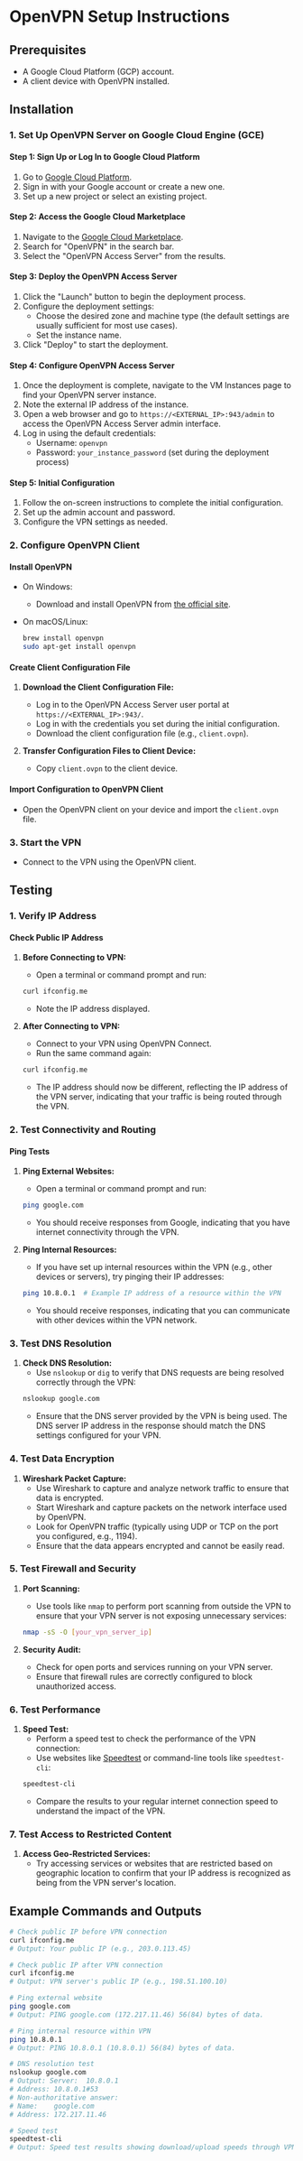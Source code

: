 # OpenVPN Setup Instructions

## Prerequisites
- A Google Cloud Platform (GCP) account.
- A client device with OpenVPN installed.

## Installation

### 1. Set Up OpenVPN Server on Google Cloud Engine (GCE)

#### Step 1: Sign Up or Log In to Google Cloud Platform
1. Go to [Google Cloud Platform](https://cloud.google.com/).
2. Sign in with your Google account or create a new one.
3. Set up a new project or select an existing project.

#### Step 2: Access the Google Cloud Marketplace
1. Navigate to the [Google Cloud Marketplace](https://console.cloud.google.com/marketplace).
2. Search for "OpenVPN" in the search bar.
3. Select the "OpenVPN Access Server" from the results.

#### Step 3: Deploy the OpenVPN Access Server
1. Click the "Launch" button to begin the deployment process.
2. Configure the deployment settings:
    - Choose the desired zone and machine type (the default settings are usually sufficient for most use cases).
    - Set the instance name.
3. Click "Deploy" to start the deployment.

#### Step 4: Configure OpenVPN Access Server
1. Once the deployment is complete, navigate to the VM Instances page to find your OpenVPN server instance.
2. Note the external IP address of the instance.
3. Open a web browser and go to `https://<EXTERNAL_IP>:943/admin` to access the OpenVPN Access Server admin interface.
4. Log in using the default credentials:
    - Username: `openvpn`
    - Password: `your_instance_password` (set during the deployment process)

#### Step 5: Initial Configuration
1. Follow the on-screen instructions to complete the initial configuration.
2. Set up the admin account and password.
3. Configure the VPN settings as needed.

### 2. Configure OpenVPN Client

#### Install OpenVPN
- On Windows:
    - Download and install OpenVPN from [the official site](https://openvpn.net/community-downloads/).

- On macOS/Linux:
    ```bash
    brew install openvpn
    sudo apt-get install openvpn
    ```

#### Create Client Configuration File
1. **Download the Client Configuration File:**
    - Log in to the OpenVPN Access Server user portal at `https://<EXTERNAL_IP>:943/`.
    - Log in with the credentials you set during the initial configuration.
    - Download the client configuration file (e.g., `client.ovpn`).

2. **Transfer Configuration Files to Client Device:**
    - Copy `client.ovpn` to the client device.

#### Import Configuration to OpenVPN Client
- Open the OpenVPN client on your device and import the `client.ovpn` file.

### 3. Start the VPN
- Connect to the VPN using the OpenVPN client.

## Testing

### 1. Verify IP Address

#### Check Public IP Address
1. **Before Connecting to VPN:**
    - Open a terminal or command prompt and run:
    ```bash
    curl ifconfig.me
    ```
    - Note the IP address displayed.

2. **After Connecting to VPN:**
    - Connect to your VPN using OpenVPN Connect.
    - Run the same command again:
    ```bash
    curl ifconfig.me
    ```
    - The IP address should now be different, reflecting the IP address of the VPN server, indicating that your traffic is being routed through the VPN.

### 2. Test Connectivity and Routing

#### Ping Tests
1. **Ping External Websites:**
    - Open a terminal or command prompt and run:
    ```bash
    ping google.com
    ```
    - You should receive responses from Google, indicating that you have internet connectivity through the VPN.

2. **Ping Internal Resources:**
    - If you have set up internal resources within the VPN (e.g., other devices or servers), try pinging their IP addresses:
    ```bash
    ping 10.8.0.1  # Example IP address of a resource within the VPN
    ```
    - You should receive responses, indicating that you can communicate with other devices within the VPN network.

### 3. Test DNS Resolution
1. **Check DNS Resolution:**
    - Use `nslookup` or `dig` to verify that DNS requests are being resolved correctly through the VPN:
    ```bash
    nslookup google.com
    ```
    - Ensure that the DNS server provided by the VPN is being used. The DNS server IP address in the response should match the DNS settings configured for your VPN.

### 4. Test Data Encryption
1. **Wireshark Packet Capture:**
    - Use Wireshark to capture and analyze network traffic to ensure that data is encrypted.
    - Start Wireshark and capture packets on the network interface used by OpenVPN.
    - Look for OpenVPN traffic (typically using UDP or TCP on the port you configured, e.g., 1194).
    - Ensure that the data appears encrypted and cannot be easily read.

### 5. Test Firewall and Security
1. **Port Scanning:**
    - Use tools like `nmap` to perform port scanning from outside the VPN to ensure that your VPN server is not exposing unnecessary services:
    ```bash
    nmap -sS -O [your_vpn_server_ip]
    ```

2. **Security Audit:**
    - Check for open ports and services running on your VPN server.
    - Ensure that firewall rules are correctly configured to block unauthorized access.

### 6. Test Performance
1. **Speed Test:**
    - Perform a speed test to check the performance of the VPN connection:
    - Use websites like [Speedtest](https://www.speedtest.net/) or command-line tools like `speedtest-cli`:
    ```bash
    speedtest-cli
    ```
    - Compare the results to your regular internet connection speed to understand the impact of the VPN.

### 7. Test Access to Restricted Content
1. **Access Geo-Restricted Services:**
    - Try accessing services or websites that are restricted based on geographic location to confirm that your IP address is recognized as being from the VPN server's location.

## Example Commands and Outputs

```bash
# Check public IP before VPN connection
curl ifconfig.me
# Output: Your public IP (e.g., 203.0.113.45)

# Check public IP after VPN connection
curl ifconfig.me
# Output: VPN server's public IP (e.g., 198.51.100.10)

# Ping external website
ping google.com
# Output: PING google.com (172.217.11.46) 56(84) bytes of data.

# Ping internal resource within VPN
ping 10.8.0.1
# Output: PING 10.8.0.1 (10.8.0.1) 56(84) bytes of data.

# DNS resolution test
nslookup google.com
# Output: Server:  10.8.0.1
# Address: 10.8.0.1#53
# Non-authoritative answer:
# Name:    google.com
# Address: 172.217.11.46

# Speed test
speedtest-cli
# Output: Speed test results showing download/upload speeds through VPN

